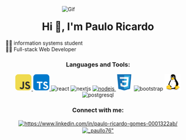 <img align="right" alt="Gif" width="350" src="https://64.media.tumblr.com/d9ba01e37d6d828041b316d1ab716146/d99a4f3af7783e20-fe/s640x960/008da42b7297fc401fa26d92ed7e5dab1275368a.gifv">

<h1 align="center">Hi 👋, I'm Paulo Ricardo</h1>
👨‍🎓 information systems student <br/>
👨‍💻 Full-stack Web Developer <br/>

<h3 align="center">Languages and Tools:</h3>
<p align="center">
  <a href="https://developer.mozilla.org/en-US/docs/Web/JavaScript" target="_blank" rel="noreferrer">
    <img src="https://raw.githubusercontent.com/devicons/devicon/master/icons/javascript/javascript-original.svg" alt="javascript" width="45" height="45" style="border-radius: 10px;" />
  </a>
  <a href="https://www.typescriptlang.org/" target="_blank" rel="noreferrer">
    <img src="https://raw.githubusercontent.com/devicons/devicon/master/icons/typescript/typescript-original.svg" alt="typescript" width="45" height="45" style="border-radius: 10px;" />
  </a>
  <a href="https://reactjs.org/" target="_blank" rel="noreferrer" style="text-decoration: none; display: inline-block;">
    <img src="https://upload.wikimedia.org/wikipedia/commons/thumb/a/a7/React-icon.svg/1200px-React-icon.svg.png" alt="react" width="45" height="45" />
  </a>
  <a href="https://nextjs.org/" target="_blank" rel="noreferrer" style="text-decoration: none; display: inline-block;">
    <img src="https://miro.medium.com/v2/resize:fit:1258/1*okiCUvTUJLtOqJv1dMzwpA.png" alt="nextjs" width="45" height="45" />
  </a>
  <a href="https://nodejs.org" target="_blank" rel="noreferrer">
    <img src="https://cdn.iconscout.com/icon/free/png-256/free-node-js-logo-icon-download-in-svg-png-gif-file-formats--technology-social-media-vol-5-pack-logos-icons-3030179.png" alt="nodejs" width="45" height="45" />
  </a>
  <a href="https://developer.mozilla.org/en-US/docs/Web/CSS" target="_blank" rel="noreferrer" style="text-decoration: none; display: inline-block;">
    <img src="https://raw.githubusercontent.com/devicons/devicon/master/icons/css3/css3-original.svg" alt="css" width="45" height="45" />
  </a>
  <a href="https://getbootstrap.com" target="_blank" rel="noreferrer" style="text-decoration: none; display: inline-block;">
    <img src="https://upload.wikimedia.org/wikipedia/commons/thumb/b/b2/Bootstrap_logo.svg/1280px-Bootstrap_logo.svg.png" alt="bootstrap" width="55" height="45" />
  </a>
  <a href="https://www.linux.org/" target="_blank" rel="noreferrer" style="text-decoration: none; display: inline-block;">
    <img src="https://raw.githubusercontent.com/devicons/devicon/master/icons/linux/linux-original.svg" alt="linux" width="45" height="45" />
  </a>
  <a href="https://www.postgresql.org" target="_blank" rel="noreferrer" style="text-decoration: none; display: inline-block;">
    <img src="https://upload.wikimedia.org/wikipedia/commons/thumb/2/29/Postgresql_elephant.svg/1200px-Postgresql_elephant.svg.png" alt="postgresql" width="45" height="45" />
  </a>
</p>

  
 <h3 align="center">Connect with me:</h3>
  <p align="center">
<a href="https://www.linkedin.com/in/paulo-ricardo-gomes-0001322ab/" target="blank">
  <img align="center" src="https://raw.githubusercontent.com/rahuldkjain/github-profile-readme-generator/master/src/images/icons/Social/linked-in-alt.svg" alt="https://www.linkedin.com/in/paulo-ricardo-gomes-0001322ab/" height="30" width="40" />
</a>
<a href="https://www.instagram.com/_paullo76/" target="blank">
  <img align="center" src="https://raw.githubusercontent.com/rahuldkjain/github-profile-readme-generator/master/src/images/icons/Social/instagram.svg" alt=_paullo76" height="30" width="40" />
</a>
</p>
